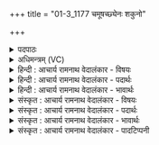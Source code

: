 +++
title = "01-3_1177 चमूषच्छ्येनः शकुनो"

+++
<details><summary>पदपाठः</summary>

च꣣मूष꣢त्। च꣣मू। स꣢त्। श्ये꣣नः꣢। श꣣कुनः꣢। वि꣣भृ꣡त्वा꣢। वि꣣। भृ꣡त्वा꣢꣯। गो꣣विन्दुः꣢। गो। विन्दुः꣢। द्र꣣प्सः꣢। आ꣡यु꣢꣯धानि। बि꣡भ्र꣢꣯त्। अ꣣पा꣢म्। ऊ꣣र्मि꣢म्। स꣡च꣢꣯मानः। स꣣मु꣢द्रम्। स꣣म्। उद्र꣢म्। तु꣣री꣡य꣢म्। धा꣡म꣢꣯। म꣣हिषः꣢। वि꣣वक्ति। ११७७।
</details>

<details><summary>अधिमन्त्रम् (VC)</summary>

- पवमानः सोमः
- प्रतर्दनो दैवोदासिः
- त्रिष्टुप्
- धैवतः
</details>

<details><summary>हिन्दी : आचार्य रामनाथ वेदालंकार - विषयः</summary>

अगले मन्त्र में पुनः परमात्मा का वर्णन है।
</details>

<details><summary>हिन्दी : आचार्य रामनाथ वेदालंकार - पदार्थः</summary>

पदार्थान्वय -  (चमूषत्) द्यावापृथिवी में स्थित, (श्येनः) प्रशंसनीय कर्मोंवाला, (शकुनः) शक्तिशाली (विभृत्वा) विशेषरूप से भरण-पोषण करनेवाला, (गोविन्दुः) गायों और भूमियों को प्राप्त करानेवाला, (द्रप्सः) आनन्दरस से भरपूर, (आयुधानि बिभ्रत्) शस्त्रास्त्रों को धारण करनेवाले सेनापति के समान दण्ड देने की शक्ति से युक्त, (अपाम् ऊर्मिम्) जलों के धारणकर्ता (समुद्रम्) समुद्र वा अन्तरिक्ष को (सचमानः) आश्रयस्थान बनाता हुआ अर्थात् उनमें विद्यमान रहता हुआ, (महिषः) महान् वह सोम नामक जगत्पति परमेश्वर (तुरीयं धाम) पुरुषार्थचतुष्टय में चौथे मोक्ष का (विवक्ति) उपदेश करता है ॥ यहाँ यह शङ्का होती है कि पूर्वमन्त्र में मोक्ष को तृतीय धाम कहा गया है और इस मन्त्र में चतुर्थ धाम, यह कैसे सङ्गत है? इसका उत्तर है कि ‘प्रकृतिलोक, जीवात्मलोक, मोक्षलोक’ इस वर्गीकरण के अनुसार मोक्ष तृतीय धाम है और ‘धर्म, अर्थ, काम, मोक्ष’ इस वर्गीकरण में चतुर्थ धाम। अतः दोनों सङ्गत हैं ॥३॥
</details>

<details><summary>हिन्दी : आचार्य रामनाथ वेदालंकार - भावार्थः</summary>

भावार्थ -  सर्वान्तर्यामी, सर्वशक्तिमान् सज्जनों की उन्नति करनेवाले, दुष्टों को दण्ड देनेवाले जगदीश्वर का अनुभव करके सब दुःखों से मुक्ति पानी चाहिए ॥३॥
</details>

<details><summary>संस्कृत : आचार्य रामनाथ वेदालंकार - विषयः</summary>

अथ पुनः परमात्मानं वर्णयति।
</details>

<details><summary>संस्कृत : आचार्य रामनाथ वेदालंकार - पदार्थः</summary>

पदार्थान्वय -  (चमूषत्) चम्वोः द्यावापृथिव्योः सीदति उपविष्टोऽस्ति यः सः, (श्येनः) शंसनीयकर्मा। [श्येनः शंसनीयं गच्छति। निरु० ४।२३।] (शकुनः) शक्तिशाली। [शक्नोतीति शकुनः। शक्लृ शक्तौ धातोः ‘शकेरुनोन्तोन्त्युनयः’ उ० ३।४९ इत्यनेन उन प्रत्ययः।] (विभृत्वा) विशेषेण भरणपोषणकर्ता। [अन्येभ्योऽपि दृश्यन्ते। अ० ३।२।७५। इत्यनेन डुभृञ् धारणपोषणयोः इत्यस्मात् क्वनिप् प्रत्ययः।] (गोविन्दुः२) गवां धेनूनां भूमीनां च लम्भकः। [विन्दुः इत्यत्र ‘विद्लृ लाभे’ धातोर्बाहुलकादौणादिक उः प्रत्ययः।] (द्रप्सः) आनन्दरसयुक्तः। [रसो वै सः। तै० उ० २।७ इत्युक्तेः। द्रप्सः इति जलबिन्दुवाचकः, यथा निरु० ५।१४ इत्यत्र।] (आयुधानि बिभ्रत्) शस्त्रास्त्राणि धारयन् सेनापतिरिव दण्डशक्तियुक्तः, (अपाम् ऊर्मिम्) उदकानाम् आच्छादकम्। [ऊर्मिः ऊर्णोतेः। निरु० ५।२३।] (समुद्रम्) अर्णवम् अन्तरिक्षं वा (सचमानः) श्रयमाणः। [षच सेचने सेवने च, भ्वादिः।] (महिषः) महान् स सोमः जगत्पतिः परमेश्वरः (तुरीयं धाम) पुरुषार्थचतुष्टयेषु चतुर्थं मोक्षमित्यर्थः (विवक्ति) उपदिशति। [वच परिभाषणे, अदादेर्लटि ‘जुहोत्यादिभ्यः श्लुः। बहुलं छन्दसि’ अ० २।४।७६ इत्यनेन शपः श्लुः। कुत्वं छान्दसम्] ॥ ननु पूर्वस्मिन् मन्त्रे मोक्षः ‘तृतीयं धाम’ इत्युक्तम्, अत्र च ‘तुरीयं धाम’ इति, तत् कथं संगच्छते, इति चेद् ब्रूमहे—प्रकृतिलोकः, जीवात्मलोकः, मोक्षलोकः इति तृतीयं धाम। धर्मः, अर्थः, कामः, मोक्षः इति चतुर्थं धाम ॥३॥
</details>

<details><summary>संस्कृत : आचार्य रामनाथ वेदालंकार - भावार्थः</summary>

भावार्थ -  सर्वान्तर्यामिणं सर्वशक्तिमन्तं सज्जनानामुन्नायकं दुष्टानां दण्डकं जगदीश्वरमनुभूय सर्वदुःखेभ्यो मुक्तिः प्राप्तव्या ॥३॥
</details>

<details><summary>संस्कृत : आचार्य रामनाथ वेदालंकार - पादटिप्पनी</summary>

टिप्पनी -   १. ऋ० ९।९६।१९। २. गोविन्दुः यजमानानां गवां लम्भकः—इति सा०। गोविन्दुः गावः उदकं वाक् पृथिवी आदित्यरश्मयो वा, एतानि यो विन्दति स गोवित्। विद ज्ञाने, विद लाभे, विद सत्तायाम्—इति वि०।
</details>